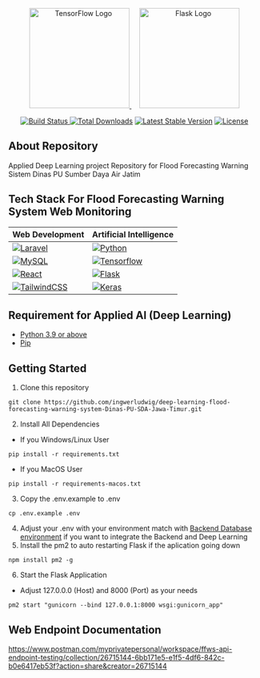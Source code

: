 <p align="center">
        <a href="https://www.tensorflow.org/" target="_blank">
            <img src="https://www.tensorflow.org/images/tf_logo_social.png" width="200" alt="TensorFlow Logo">
        </a>
        &nbsp;&nbsp;&nbsp;
        <a href="https://flask.palletsprojects.com/" target="_blank">
            <!-- Replace the src attribute with the Flask logo URL -->
            <img src="https://miro.medium.com/v2/resize:fit:438/0*AZd8eYeNvupEXtRK.png" width="200" alt="Flask Logo">
        </a>
    </p>

<p align="center">
    <a href="https://github.com/tensorflow/tensorflow/actions">
        <img src="https://img.shields.io/github/workflow/status/tensorflow/tensorflow/CI" alt="Build Status">
    </a>
    <a href="https://pypi.org/project/tensorflow/"><img src="https://img.shields.io/pypi/dm/tensorflow" alt="Total Downloads"></a>
    <a href="https://pypi.org/project/tensorflow/"><img src="https://img.shields.io/pypi/v/tensorflow" alt="Latest Stable Version"></a>
    <a href="https://pypi.org/project/tensorflow/"><img src="https://img.shields.io/pypi/l/tensorflow" alt="License"></a>
</p>

## About Repository

Applied Deep Learning project Repository for Flood Forecasting Warning Sistem Dinas PU Sumber Daya Air Jatim <br>

## Tech Stack For Flood Forecasting Warning System Web Monitoring
| Web Development                                    | Artificial Intelligence                         |
|----------------------------------------------------|-------------------------------------------------|
| [![Laravel][Laravel.com]][Laravel-url]             | [![Python][python.com]][python-url]             |
| [![MySQL][mysql.com]][mysql-url]                   | [![Tensorflow][TensorFlow.com]][TensorFlow-url] |
| [![React][React.com]][React-url]                   | [![Flask][Flask.com]][Flask-url]                |
| [![TailwindCSS][TailwindCSS.com]][TailwindCSS-url] | [![Keras][Keras.com]][Keras-url]                |

## Requirement for Applied AI (Deep Learning)
* [Python 3.9 or above](https://www.python.org)
* [Pip](https://pypi.org/project/pip/)

## Getting Started
1. Clone this repository
```
git clone https://github.com/ingwerludwig/deep-learning-flood-forecasting-warning-system-Dinas-PU-SDA-Jawa-Timur.git
```
2. Install All Dependencies <br>
* If you Windows/Linux User
```
pip install -r requirements.txt
```
* If you MacOS User
```
pip install -r requirements-macos.txt
```
3. Copy the .env.example to .env
```
cp .env.example .env
```
4. Adjust your .env with your environment match with [Backend Database environment](https://github.com/ingwerludwig/web-flood-forecasting-warning-system-Dinas-PU-SDA-Jatim/blob/master/.env.example) if you want to integrate the Backend and Deep Learning
5. Install the pm2 to auto restarting Flask if the aplication going down
```
npm install pm2 -g
```
6. Start the Flask Application
* Adjust 127.0.0.0 (Host) and 8000 (Port) as your needs
```
pm2 start "gunicorn --bind 127.0.0.1:8000 wsgi:gunicorn_app"
```


## Web Endpoint Documentation
https://www.postman.com/myprivatepersonal/workspace/ffws-api-endpoint-testing/collection/26715144-6bb171e5-e1f5-4df6-842c-b0e6417eb53f?action=share&creator=26715144


[Laravel.com]: https://img.shields.io/badge/laravel-%23FF2D20.svg?style=for-the-badge&logo=laravel&logoColor=white
[Laravel-url]: https://laravel.com
[mysql.com]: https://img.shields.io/badge/mysql-%2300f.svg?style=for-the-badge&logo=mysql&logoColor=white
[mysql-url]: https://laravel.com](https://www.mysql.com)https://www.mysql.com
[python.com]: https://img.shields.io/badge/python-3670A0?style=for-the-badge&logo=python&logoColor=ffdd54
[python-url]: https://www.python.org
[TensorFlow.com]: https://img.shields.io/badge/TensorFlow-%23FF6F00.svg?style=for-the-badge&logo=TensorFlow&logoColor=white
[TensorFlow-url]: https://www.tensorflow.org
[React.com]: https://img.shields.io/badge/react-%2320232a.svg?style=for-the-badge&logo=react&logoColor=%2361DAFB
[React-url]: https://react.dev
[Flask.com]: https://img.shields.io/badge/flask-%23000.svg?style=for-the-badge&logo=flask&logoColor=white
[Flask-url]: https://flask.palletsprojects.com/en/3.0.x/
[TailwindCSS.com]: https://img.shields.io/badge/tailwindcss-%2338B2AC.svg?style=for-the-badge&logo=tailwind-css&logoColor=white
[TailwindCSS-url]: https://tailwindcss.com
[Keras.com]: https://img.shields.io/badge/Keras-%23D00000.svg?style=for-the-badge&logo=Keras&logoColor=white
[Keras-url]: https://keras.io/api/
